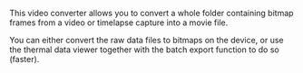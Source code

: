 This video converter allows you to convert a whole folder containing bitmap frames from a video or timelapse capture into a movie file.

You can either convert the raw data files to bitmaps on the device, or use the thermal data viewer together with the batch export function to do so (faster).
